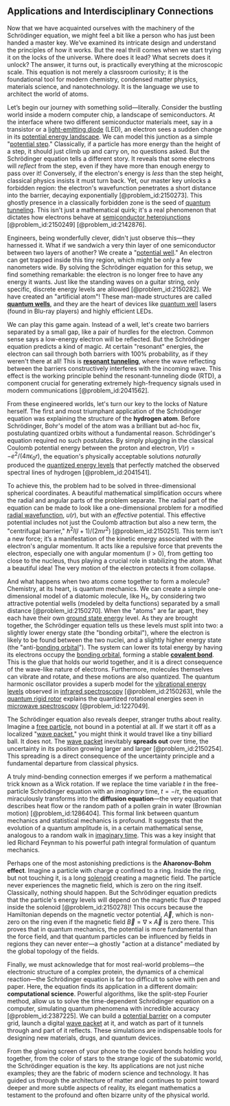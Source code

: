 ## Applications and Interdisciplinary Connections

Now that we have acquainted ourselves with the machinery of the Schrödinger equation, we might feel a bit like a person who has just been handed a master key. We’ve examined its intricate design and understand the principles of how it works. But the real thrill comes when we start trying it on the locks of the universe. Where does it lead? What secrets does it unlock? The answer, it turns out, is practically everything at the microscopic scale. This equation is not merely a classroom curiosity; it is the foundational tool for modern chemistry, condensed matter physics, materials science, and nanotechnology. It is the language we use to architect the world of atoms.

Let’s begin our journey with something solid—literally. Consider the bustling world inside a modern computer chip, a landscape of semiconductors. At the interface where two different semiconductor materials meet, say in a transistor or a [light-emitting diode](@article_id:272248) (LED), an electron sees a sudden change in its [potential energy landscape](@article_id:143161). We can model this junction as a simple "[potential step](@article_id:148398)." Classically, if a particle has more energy than the height of a step, it should just climb up and carry on, no questions asked. But the Schrödinger equation tells a different story. It reveals that some electrons will *reflect* from the step, even if they have more than enough energy to pass over it! Conversely, if the electron's energy is *less* than the step height, classical physics insists it must turn back. Yet, our master key unlocks a forbidden region: the electron's wavefunction penetrates a short distance into the barrier, decaying exponentially [@problem_id:2150273]. This ghostly presence in a classically forbidden zone is the seed of [quantum tunneling](@article_id:142373). This isn't just a mathematical quirk; it's a real phenomenon that dictates how electrons behave at [semiconductor heterojunctions](@article_id:143885) [@problem_id:2150249] [@problem_id:2142876].

Engineers, being wonderfully clever, didn't just observe this—they harnessed it. What if we sandwich a very thin layer of one semiconductor between two layers of another? We create a "[potential well](@article_id:151646)." An electron can get trapped inside this tiny region, which might be only a few nanometers wide. By solving the Schrödinger equation for this setup, we find something remarkable: the electron is no longer free to have any energy it wants. Just like the standing waves on a guitar string, only specific, discrete energy levels are allowed [@problem_id:2150282]. We have created an "artificial atom"! These man-made structures are called **[quantum wells](@article_id:143622)**, and they are the heart of devices like [quantum well](@article_id:139621) lasers (found in Blu-ray players) and highly efficient LEDs.

We can play this game again. Instead of a well, let's create two barriers separated by a small gap, like a pair of hurdles for the electron. Common sense says a low-energy electron will be reflected. But the Schrödinger equation predicts a kind of magic. At certain "resonant" energies, the electron can sail through both barriers with 100% probability, as if they weren't there at all! This is **[resonant tunneling](@article_id:146403)**, where the wave reflecting between the barriers constructively interferes with the incoming wave. This effect is the working principle behind the resonant-tunneling diode (RTD), a component crucial for generating extremely high-frequency signals used in modern communications [@problem_id:2041562].

From these engineered worlds, let's turn our key to the locks of Nature herself. The first and most triumphant application of the Schrödinger equation was explaining the structure of the **hydrogen atom**. Before Schrödinger, Bohr's model of the atom was a brilliant but ad-hoc fix, postulating quantized orbits without a fundamental reason. Schrödinger's equation required no such postulates. By simply plugging in the classical Coulomb potential energy between the proton and electron, $V(r) = -e^2 / (4\pi\epsilon_0 r)$, the equation's physically acceptable solutions *naturally* produced the [quantized energy levels](@article_id:140417) that perfectly matched the observed spectral lines of hydrogen [@problem_id:2041541].

To achieve this, the problem had to be solved in three-dimensional spherical coordinates. A beautiful mathematical simplification occurs where the radial and angular parts of the problem separate. The radial part of the equation can be made to look like a one-dimensional problem for a modified [radial wavefunction](@article_id:150553), $u(r)$, but with an *effective* potential. This effective potential includes not just the Coulomb attraction but also a new term, the "centrifugal barrier," $\hbar^2 l(l+1) / (2mr^2)$ [@problem_id:2150251]. This term isn't a new force; it’s a manifestation of the kinetic energy associated with the electron's angular momentum. It acts like a repulsive force that prevents the electron, especially one with angular momentum ($l \gt 0$), from getting too close to the nucleus, thus playing a crucial role in stabilizing the atom. What a beautiful idea! The very motion of the electron protects it from collapse.

And what happens when two atoms come together to form a molecule? Chemistry, at its heart, is quantum mechanics. We can create a simple one-dimensional model of a diatomic molecule, like H₂, by considering two attractive potential wells (modeled by delta functions) separated by a small distance [@problem_id:2150270]. When the "atoms" are far apart, they each have their own [ground state energy](@article_id:146329) level. As they are brought together, the Schrödinger equation tells us these levels must split into two: a slightly lower energy state (the "bonding orbital"), where the electron is likely to be found between the two nuclei, and a slightly higher energy state (the "anti-[bonding orbital](@article_id:261403)"). The system can lower its total energy by having its electrons occupy the [bonding orbital](@article_id:261403), forming a stable **[covalent bond](@article_id:145684)**. This is the glue that holds our world together, and it is a direct consequence of the wave-like nature of electrons. Furthermore, molecules themselves can vibrate and rotate, and these motions are also quantized. The quantum harmonic oscillator provides a superb model for the [vibrational energy levels](@article_id:192507) observed in [infrared spectroscopy](@article_id:140387) [@problem_id:2150263], while the [quantum rigid rotor](@article_id:202843) explains the quantized rotational energies seen in [microwave spectroscopy](@article_id:147609) [@problem_id:1227049].

The Schrödinger equation also reveals deeper, stranger truths about reality. Imagine a [free particle](@article_id:167125), not bound in a potential at all. If we start it off as a localized "[wave packet](@article_id:143942)," you might think it would travel like a tiny billiard ball. It does not. The [wave packet](@article_id:143942) inevitably **spreads out** over time, the uncertainty in its position growing larger and larger [@problem_id:2150254]. This spreading is a direct consequence of the uncertainty principle and a fundamental departure from classical physics.

A truly mind-bending connection emerges if we perform a mathematical trick known as a Wick rotation. If we replace the time variable $t$ in the free-particle Schrödinger equation with an *imaginary* time, $t = -i\tau$, the equation miraculously transforms into the **diffusion equation**—the very equation that describes heat flow or the random path of a pollen grain in water (Brownian motion) [@problem_id:1286404]. This formal link between quantum mechanics and statistical mechanics is profound. It suggests that the evolution of a quantum amplitude is, in a certain mathematical sense, analogous to a random walk in [imaginary time](@article_id:138133). This was a key insight that led Richard Feynman to his powerful path integral formulation of quantum mechanics.

Perhaps one of the most astonishing predictions is the **Aharonov-Bohm effect**. Imagine a particle with charge $q$ confined to a ring. Inside the ring, but not touching it, is a long [solenoid](@article_id:260688) creating a magnetic field. The particle never experiences the magnetic field, which is zero on the ring itself. Classically, nothing should happen. But the Schrödinger equation predicts that the particle's energy levels will depend on the magnetic flux $\Phi$ trapped inside the solenoid [@problem_id:2150278]! This occurs because the Hamiltonian depends on the magnetic vector potential, $\vec{A}$, which is non-zero on the ring even if the magnetic field $\vec{B} = \nabla \times \vec{A}$ is zero there. This proves that in quantum mechanics, the potential is more fundamental than the force field, and that quantum particles can be influenced by fields in regions they can never enter—a ghostly "action at a distance" mediated by the global topology of the fields.

Finally, we must acknowledge that for most real-world problems—the electronic structure of a complex protein, the dynamics of a chemical reaction—the Schrödinger equation is far too difficult to solve with pen and paper. Here, the equation finds its application in a different domain: **computational science**. Powerful algorithms, like the split-step Fourier method, allow us to solve the time-dependent Schrödinger equation on a computer, simulating quantum phenomena with incredible accuracy [@problem_id:2387225]. We can build a [potential barrier](@article_id:147101) on a computer grid, launch a digital [wave packet](@article_id:143942) at it, and watch as part of it tunnels through and part of it reflects. These simulations are indispensable tools for designing new materials, drugs, and quantum devices.

From the glowing screen of your phone to the covalent bonds holding you together, from the color of stars to the strange logic of the subatomic world, the Schrödinger equation is the key. Its applications are not just niche examples; they are the fabric of modern science and technology. It has guided us through the architecture of matter and continues to point toward deeper and more subtle aspects of reality, its elegant mathematics a testament to the profound and often bizarre unity of the physical world.
